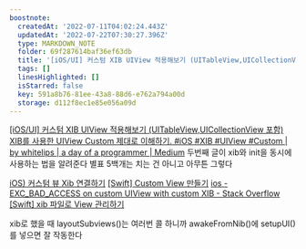 ```yaml
---
boostnote:
  createdAt: '2022-07-11T04:02:24.443Z'
  updatedAt: '2022-07-22T07:30:27.396Z'
  type: MARKDOWN_NOTE
  folder: 69f287614baf36ef63db
  title: '[iOS/UI] 커스텀 XIB UIView 적용해보기 (UITableView,UICollectionView 포함)'
  tags: []
  linesHighlighted: []
  isStarred: false
  key: 591a8b76-81ee-43a8-88d6-e762a794a00d
  storage: d112f8ec1e85e056a09d
---
```


[[iOS/UI] 커스텀 XIB UIView 적용해보기 (UITableView,UICollectionView 포함)](https://fomaios.tistory.com/entry/iOS-%EC%BB%A4%EC%8A%A4%ED%85%80-XIB-UIView-%EC%A0%81%EC%9A%A9%ED%95%B4%EB%B3%B4%EA%B8%B0-Custom-XIB-UIView)
[XIB를 사용한 UIView Custom 제대로 이해하기. #iOS #XIB #UIView #Custom \| by whitelips | a day of a programmer | Medium](https://medium.com/a-day-of-a-programmer/xib%EB%A5%BC-%EC%82%AC%EC%9A%A9%ED%95%9C-uiview-custom-%EC%A0%9C%EB%8C%80%EB%A1%9C-%EC%9D%B4%ED%95%B4%ED%95%98%EA%B8%B0-348a9b789496)
두번째 글이 xib와 init을 동시에 사용하는 법을 알려준다 별표 5백개는 치는 건 아니고 아무튼 그렇다

[iOS) 커스텀 뷰 Xib 연결하기](https://gyuios.tistory.com/125)
[[Swift] Custom View 만들기](https://nsios.tistory.com/83)
[ios - EXC_BAD_ACCESS on custom UIView with custom XIB - Stack Overflow](https://stackoverflow.com/questions/19355104/exc-bad-access-on-custom-uiview-with-custom-xib)
[[Swift] xib 파일로 View 관리하기](https://jintaewoo.tistory.com/55)

xib로 했을 때 layoutSubviews()는 여러번 콜 하니까 awakeFromNib()에 setupUI()를 넣으면 잘 작동한다